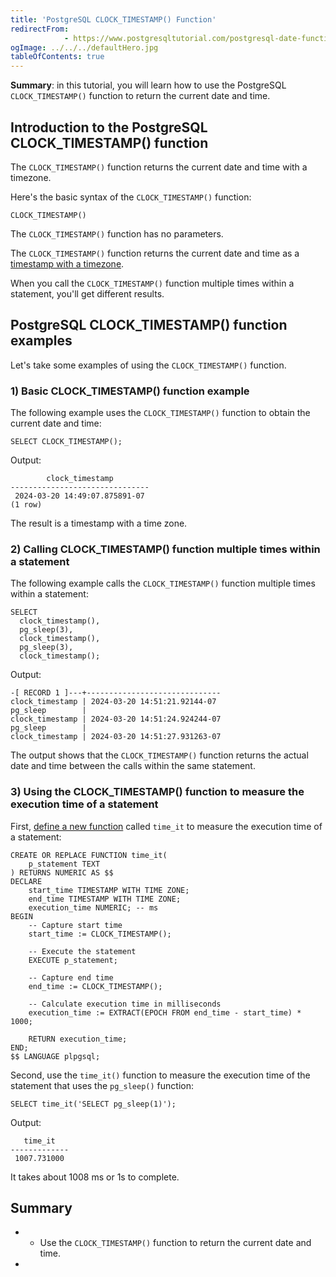 ```yaml
---
title: 'PostgreSQL CLOCK_TIMESTAMP() Function'
redirectFrom: 
            - https://www.postgresqltutorial.com/postgresql-date-functions/postgresql-clock_timestamp/
ogImage: ../../../defaultHero.jpg
tableOfContents: true
---
```


**Summary**: in this tutorial, you will learn how to use the PostgreSQL `CLOCK_TIMESTAMP()` function to return the current date and time.



## Introduction to the PostgreSQL CLOCK_TIMESTAMP() function



The `CLOCK_TIMESTAMP()` function returns the current date and time with a timezone.



Here's the basic syntax of the `CLOCK_TIMESTAMP()` function:



```
CLOCK_TIMESTAMP()
```



The `CLOCK_TIMESTAMP()` function has no parameters.



The `CLOCK_TIMESTAMP()` function returns the current date and time as a [timestamp with a timezone](https://www.postgresqltutorial.com/postgresql-date-functions/postgresql-current_timestamp/).



When you call the `CLOCK_TIMESTAMP()` function multiple times within a statement, you'll get different results.



## PostgreSQL CLOCK_TIMESTAMP() function examples



Let's take some examples of using the `CLOCK_TIMESTAMP()` function.



### 1) Basic CLOCK_TIMESTAMP() function example



The following example uses the `CLOCK_TIMESTAMP()` function to obtain the current date and time:



```
SELECT CLOCK_TIMESTAMP();
```



Output:



```
        clock_timestamp
-------------------------------
 2024-03-20 14:49:07.875891-07
(1 row)
```



The result is a timestamp with a time zone.



### 2) Calling CLOCK_TIMESTAMP() function multiple times within a statement



The following example calls the `CLOCK_TIMESTAMP()` function multiple times within a statement:



```
SELECT
  clock_timestamp(),
  pg_sleep(3),
  clock_timestamp(),
  pg_sleep(3),
  clock_timestamp();
```



Output:



```
-[ RECORD 1 ]---+------------------------------
clock_timestamp | 2024-03-20 14:51:21.92144-07
pg_sleep        |
clock_timestamp | 2024-03-20 14:51:24.924244-07
pg_sleep        |
clock_timestamp | 2024-03-20 14:51:27.931263-07
```



The output shows that the `CLOCK_TIMESTAMP()` function returns the actual date and time between the calls within the same statement.



### 3) Using the CLOCK_TIMESTAMP() function to measure the execution time of a statement



First, [define a new function](https://www.postgresqltutorial.com/postgresql-plpgsql/postgresql-create-function/) called `time_it` to measure the execution time of a statement:



```
CREATE OR REPLACE FUNCTION time_it(
    p_statement TEXT
) RETURNS NUMERIC AS $$
DECLARE
    start_time TIMESTAMP WITH TIME ZONE;
    end_time TIMESTAMP WITH TIME ZONE;
    execution_time NUMERIC; -- ms
BEGIN
    -- Capture start time
    start_time := CLOCK_TIMESTAMP();

    -- Execute the statement
    EXECUTE p_statement;

    -- Capture end time
    end_time := CLOCK_TIMESTAMP();

    -- Calculate execution time in milliseconds
    execution_time := EXTRACT(EPOCH FROM end_time - start_time) * 1000;

    RETURN execution_time;
END;
$$ LANGUAGE plpgsql;
```



Second, use the `time_it()` function to measure the execution time of the statement that uses the `pg_sleep()` function:



```
SELECT time_it('SELECT pg_sleep(1)');
```



Output:



```
   time_it
-------------
 1007.731000
```



It takes about 1008 ms or 1s to complete.



## Summary



- - Use the `CLOCK_TIMESTAMP()` function to return the current date and time.
- 
